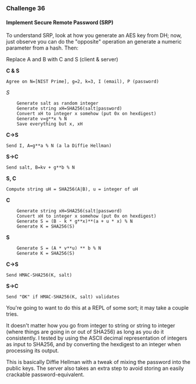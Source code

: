 ### Challenge 36
#### Implement Secure Remote Password (SRP)

To understand SRP, look at how you generate an AES key from DH; now, just observe you can do the "opposite" operation an generate a numeric parameter from a hash. Then:

Replace A and B with C and S (client & server)

**C & S**

    Agree on N=[NIST Prime], g=2, k=3, I (email), P (password)
*S*

        Generate salt as random integer
        Generate string xH=SHA256(salt|password)
        Convert xH to integer x somehow (put 0x on hexdigest)
        Generate v=g**x % N
        Save everything but x, xH

**C->S**

    Send I, A=g**a % N (a la Diffie Hellman)

**S->C**

    Send salt, B=kv + g**b % N

**S, C**

    Compute string uH = SHA256(A|B), u = integer of uH
**C**

        Generate string xH=SHA256(salt|password)
        Convert xH to integer x somehow (put 0x on hexdigest)
        Generate S = (B - k * g**x)**(a + u * x) % N
        Generate K = SHA256(S)

**S**

        Generate S = (A * v**u) ** b % N
        Generate K = SHA256(S)

**C->S** 

    Send HMAC-SHA256(K, salt)
**S->C**

    Send "OK" if HMAC-SHA256(K, salt) validates

You're going to want to do this at a REPL of some sort; it may take a couple tries.

It doesn't matter how you go from integer to string or string to integer (where things are going in or out of SHA256) as long as you do it consistently. I tested by using the ASCII decimal representation of integers as input to SHA256, and by converting the hexdigest to an integer when processing its output.

This is basically Diffie Hellman with a tweak of mixing the password into the public keys. The server also takes an extra step to avoid storing an easily crackable password-equivalent.

